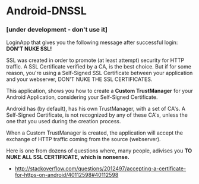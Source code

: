 # Android-DNSSL

### [under development - don't use it]

LoginApp that gives you the following message after successful login: **DON'T NUKE SSL!** 

SSL was created in order to promote (at least attempt) security for HTTP traffic.
A SSL Certificate verified by a CA, is the best choice. But if for some reason, you're using a Self-Signed SSL Certificate between your application and your webserver, DON'T NUKE THE SSL CERTIFICATES.

This application, shows you how to create a **Custom TrustManager** for your Android Application, considering your Self-Signed Certificate.

Android has (by default), has his own TrustManager, with a set of CA's. A Self-Signed Certificate, is not recognized by any of these CA's, unless the one that you used during the creation process.

When a Custom TrustManager is created, the application will accept the exchange of HTTP traffic coming from the source (webserver).

Here is one from dozens of questions where, many people, adivises you **TO NUKE ALL SSL CERTIFICATE, which is nonsense.**

* http://stackoverflow.com/questions/2012497/accepting-a-certificate-for-https-on-android/40112598#40112598
